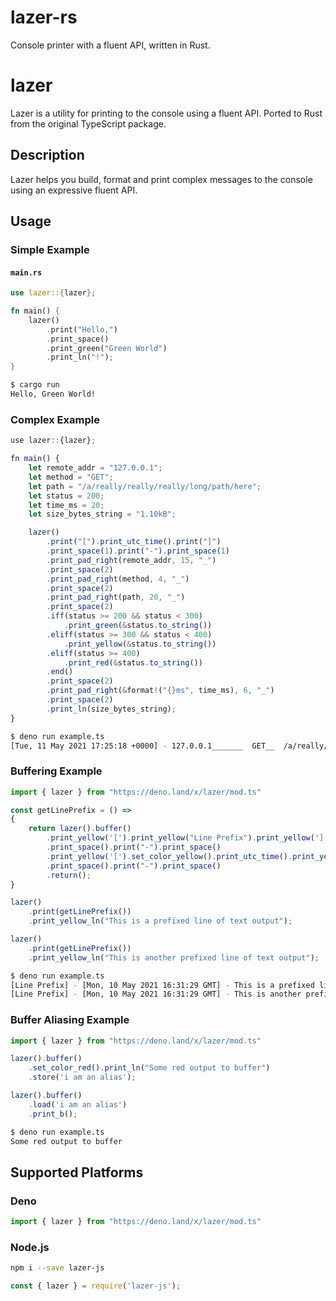# lazer-rs

Console printer with a fluent API, written in Rust.

# lazer

Lazer is a utility for printing to the console using a fluent API. Ported to Rust from the original TypeScript package.

## Description
Lazer helps you build, format and print complex messages to the console using an expressive fluent API.

## Usage

### Simple Example

#### **`main.rs`**
```rust
use lazer::{lazer};

fn main() {
    lazer()
        .print("Hello,")
        .print_space()
        .print_green("Green World")
        .print_ln("!");
}
```

```bash
$ cargo run
Hello, Green World!

```

### Complex Example

```typescript
use lazer::{lazer};

fn main() {
    let remote_addr = "127.0.0.1";
    let method = "GET";
    let path = "/a/really/really/really/long/path/here";
    let status = 200;
    let time_ms = 20;
    let size_bytes_string = "1.10kB";

    lazer()
        .print("[").print_utc_time().print("]")
        .print_space(1).print("-").print_space(1)
        .print_pad_right(remote_addr, 15, "_")
        .print_space(2)
        .print_pad_right(method, 4, "_")
        .print_space(2)
        .print_pad_right(path, 20, "_")
        .print_space(2)
        .iff(status >= 200 && status < 300)
            .print_green(&status.to_string())
        .eliff(status >= 300 && status < 400)
            .print_yellow(&status.to_string())
        .eliff(status >= 400)
            .print_red(&status.to_string())
        .end()
        .print_space(2)
        .print_pad_right(&format!("{}ms", time_ms), 6, "_")
        .print_space(2)
        .print_ln(size_bytes_string);
}
```

```bash
$ deno run example.ts
[Tue, 11 May 2021 17:25:18 +0000] - 127.0.0.1_______  GET__  /a/really/really/r+18  200  20ms___  1.10kB

```

### Buffering Example

```typescript
import { lazer } from "https://deno.land/x/lazer/mod.ts"

const getLinePrefix = () => 
{
    return lazer().buffer()
        .print_yellow('[').print_yellow("Line Prefix").print_yellow(']')
        .print_space().print("-").print_space()
        .print_yellow('[').set_color_yellow().print_utc_time().print_yellow(']')
        .print_space().print("-").print_space()
        .return();
}

lazer()
    .print(getLinePrefix())
    .print_yellow_ln("This is a prefixed line of text output");

lazer()
    .print(getLinePrefix())
    .print_yellow_ln("This is another prefixed line of text output");
```

```bash
$ deno run example.ts
[Line Prefix] - [Mon, 10 May 2021 16:31:29 GMT] - This is a prefixed line of text output
[Line Prefix] - [Mon, 10 May 2021 16:31:29 GMT] - This is another prefixed line of text output

```

### Buffer Aliasing Example

```typescript
import { lazer } from "https://deno.land/x/lazer/mod.ts"

lazer().buffer()
    .set_color_red().print_ln("Some red output to buffer")
    .store('i am an alias');

lazer().buffer()
    .load('i am an alias')
    .print_b();
```

```bash
$ deno run example.ts
Some red output to buffer

```

## Supported Platforms

### Deno
```typescript
import { lazer } from "https://deno.land/x/lazer/mod.ts"
```

### Node.js
```bash
npm i --save lazer-js
```
```javascript
const { lazer } = require('lazer-js');
```